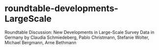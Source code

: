 # roundtable-developments-LargeScale
Roundtable Discussion: New Developments in Large-Scale Survey Data in Germany by Claudia Schmiedeberg, Pablo Christmann, Stefanie Wolter, Michael Bergmann, Arne Bethmann 
